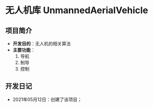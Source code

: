 ﻿# 无人机库 UnmannedAerialVehicle

## 项目简介

- **开发目的**：无人机的相关算法
- **主要功能**：
	1. 导航
    2. 制导
    3. 控制

## 开发日记

- 2021年05月12日：创建了该项目；
